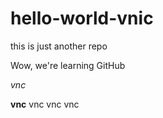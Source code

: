 # hello-world-vnic
this is just another repo

Wow, we're learning GitHub

*vnc*

**vnc**
vnc
vnc
vnc
